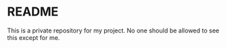 # README #

This is a private repository for my project.  No one should be allowed to see this except for me. 
